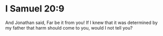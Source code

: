 # I Samuel 20:9

And Jonathan said, Far be it from you! If I knew that it was determined by my father that harm should come to you, would I not tell you?
